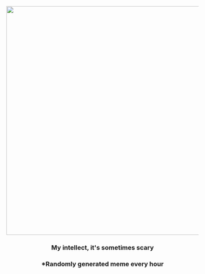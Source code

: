 <p align="center">
        <img src="https://i.redd.it/dcvwuaw1xal91.jpg" width="600" height="600">
        </p>
        <h3 align="center">My intellect, it's sometimes scary</h3>
        <h3 align="center">*Randomly generated meme every hour</h3>
    